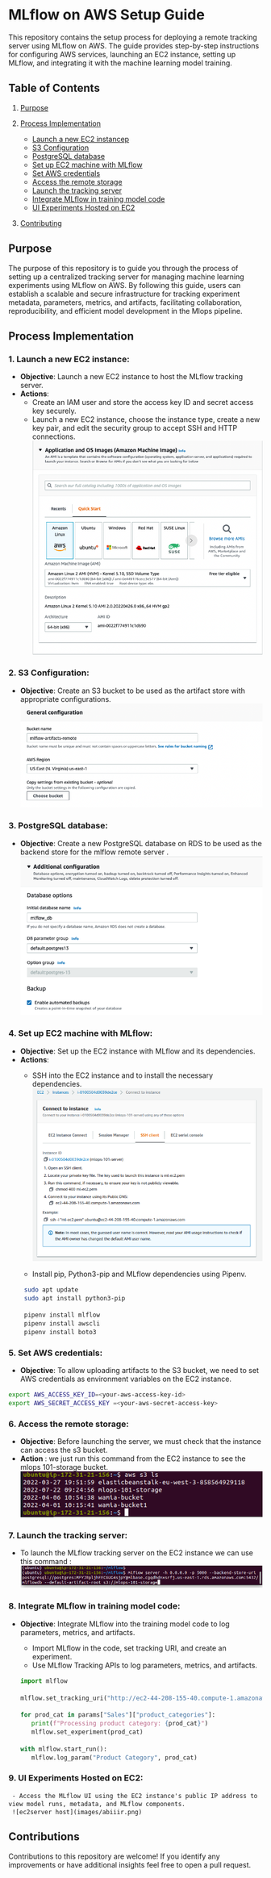 # MLflow on AWS Setup Guide

This repository contains the setup process for deploying a remote tracking server using MLflow on AWS. The guide provides step-by-step instructions for configuring AWS services, launching an EC2 instance, setting up MLflow, and integrating it with the machine learning model training.

## Table of Contents

1. [Purpose](#Purpose)
2. [Process Implementation](#Process_Implementation)
     - [Launch a new EC2 instancep](#1-launch-a-new-ec2-instance)
     - [S3 Configuration](#2-s3-configuration)
     - [PostgreSQL database](#3-postgresql-database)
     - [Set up EC2 machine with MLflow](#4-set-up-ec2-machine-with-mlflow)
     - [Set AWS credentials](#5-set-aws-credentials) 
     - [Access the remote storage](#6-access-the-remote-storage)
     - [Launch the tracking server](#7-launch-the-tracking-server)
     - [Integrate MLflow in training model code](#8-integrate-mlflow-in-training-model-code)
     - [UI Experiments Hosted on EC2](#9-ui-experiments-hosted-on-ec2)

3. [Contributing](#contributing)



## Purpose

The purpose of this repository is to guide you through the process of setting up a centralized tracking server for managing machine learning experiments using MLflow on AWS. By following this guide, users can establish a scalable and secure infrastructure for tracking experiment metadata, parameters, metrics, and artifacts, facilitating collaboration, reproducibility, and efficient model development in the Mlops pipeline.





## Process Implementation
     
### 1. **Launch a new EC2 instance**:
   - **Objective**: Launch a new EC2 instance to host the MLflow tracking server.
   - **Actions**:
     - Create an IAM user and store the access key ID and secret access key securely.
     - Launch a new EC2 instance, choose the instance type, create a new key pair, and edit the security group to accept SSH and HTTP connections.
     ![create ec2](images/1.png)


### 2. **S3 Configuration**:
   - **Objective**: Create an S3 bucket to be used as the artifact store with appropriate configurations.
   ![s3 creation](images/5.png)


### 3. **PostgreSQL database**:
   - **Objective**: Create a new PostgreSQL database on RDS to be used as the backend store for the mlflow remote server .
   ![bachsrtore db](images/7(1).png)

### 4. **Set up EC2 machine with MLflow**:
   - **Objective**: Set up the EC2 instance with MLflow and its dependencies.
   - **Actions**:
     - SSH into the EC2 instance and  to install the necessary dependencies.
     ![ssh ec2](images/connect.png)

     - Install pip, Python3-pip and MLflow dependencies using Pipenv.
     ```bash
      sudo apt update
      sudo apt install python3-pip

      pipenv install mlflow
      pipenv install awscli
      pipenv install boto3
      ```


### 5. **Set AWS credentials**:
   - **Objective**: To allow uploading artifacts to the S3 bucket, we need to set AWS credentials as environment variables on the EC2 instance.
   ```bash
   export AWS_ACCESS_KEY_ID=<your-aws-access-key-id>
   export AWS_SECRET_ACCESS_KEY =<your-aws-secret-access-key>
   ```
### 6. **Access the remote storage**: 
   - **Objective**: Before launching the server, we must check that the instance can access the s3 bucket.
   - **Action** : we just run this command from the EC2 instance to see the mlops 101-storage bucket. 
![ec2server host](images/s3ls.png)
   
### 7. **Launch the tracking server**:
   
   - To launch the MLflow tracking server on the EC2 instance we can use this command : 
![ec2server host](images/server.png)

### 8. **Integrate MLflow in training model code**:
   - **Objective**: Integrate MLflow into the training model code to log parameters, metrics, and artifacts.
     - Import MLflow in the code, set tracking URI, and create an experiment.
     - Use MLflow Tracking APIs to log parameters, metrics, and artifacts.

     ```python
     import mlflow

     mlflow.set_tracking_uri("http://ec2-44-208-155-40.compute-1.amazonaws.com:5000")

     for prod_cat in params["Sales"]["product_categories"]:
        print(f"Processing product category: {prod_cat}")
        mlflow.set_experiment(prod_cat)

     with mlflow.start_run():
        mlflow.log_param("Product Category", prod_cat)
     ```
### 9. **UI Experiments Hosted on EC2**:
     - Access the MLflow UI using the EC2 instance's public IP address to view model runs, metadata, and MLflow components.
     ![ec2server host](images/abiiir.png)


## Contributions

Contributions to this repository are welcome! If you identify any improvements or have additional insights feel free to open a pull request.
